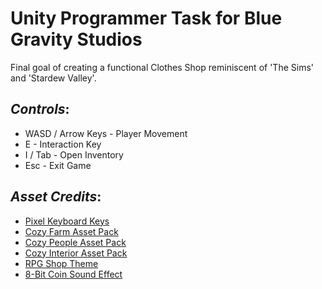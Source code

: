 # **Unity Programmer Task for Blue Gravity Studios**

Final goal of creating a functional Clothes Shop reminiscent of 'The Sims' and 'Stardew Valley'.

## ***Controls***:

- WASD / Arrow Keys - Player Movement
- E - Interaction Key
- I / Tab - Open Inventory
- Esc - Exit Game


## ***Asset Credits***:

- [Pixel Keyboard Keys](https://dreammix.itch.io/keyboard-keys-for-ui)
- [Cozy Farm Asset Pack](https://shubibubi.itch.io/cozy-farm)
- [Cozy People Asset Pack](https://shubibubi.itch.io/cozy-people)
- [Cozy Interior Asset Pack](https://shubibubi.itch.io/cozy-interior)
- [RPG Shop Theme](https://poltergasm.itch.io/rpg-shop-theme-music)
- [8-Bit Coin Sound Effect](https://creatorassets.com/a/button-sound-effects)
